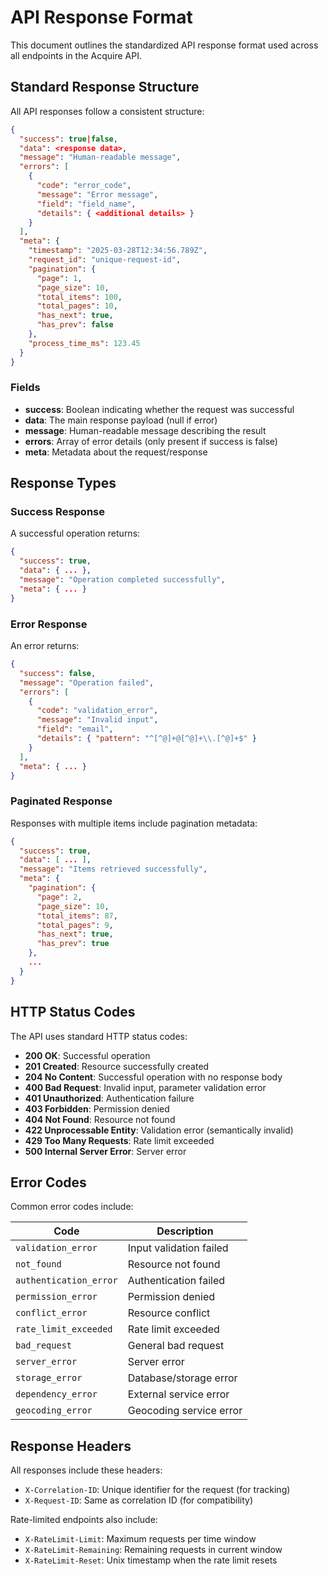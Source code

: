 # API Response Format

This document outlines the standardized API response format used across all endpoints in the Acquire API.

## Standard Response Structure

All API responses follow a consistent structure:

```json
{
  "success": true|false,
  "data": <response data>,
  "message": "Human-readable message",
  "errors": [
    {
      "code": "error_code",
      "message": "Error message",
      "field": "field_name",
      "details": { <additional details> }
    }
  ],
  "meta": {
    "timestamp": "2025-03-28T12:34:56.789Z",
    "request_id": "unique-request-id",
    "pagination": {
      "page": 1,
      "page_size": 10,
      "total_items": 100,
      "total_pages": 10,
      "has_next": true,
      "has_prev": false
    },
    "process_time_ms": 123.45
  }
}
```

### Fields

- **success**: Boolean indicating whether the request was successful
- **data**: The main response payload (null if error)
- **message**: Human-readable message describing the result
- **errors**: Array of error details (only present if success is false)
- **meta**: Metadata about the request/response

## Response Types

### Success Response

A successful operation returns:

```json
{
  "success": true,
  "data": { ... },
  "message": "Operation completed successfully",
  "meta": { ... }
}
```

### Error Response

An error returns:

```json
{
  "success": false,
  "message": "Operation failed",
  "errors": [
    {
      "code": "validation_error",
      "message": "Invalid input",
      "field": "email",
      "details": { "pattern": "^[^@]+@[^@]+\\.[^@]+$" }
    }
  ],
  "meta": { ... }
}
```

### Paginated Response

Responses with multiple items include pagination metadata:

```json
{
  "success": true,
  "data": [ ... ],
  "message": "Items retrieved successfully",
  "meta": {
    "pagination": {
      "page": 2,
      "page_size": 10,
      "total_items": 87,
      "total_pages": 9,
      "has_next": true,
      "has_prev": true
    },
    ...
  }
}
```

## HTTP Status Codes

The API uses standard HTTP status codes:

- **200 OK**: Successful operation
- **201 Created**: Resource successfully created
- **204 No Content**: Successful operation with no response body
- **400 Bad Request**: Invalid input, parameter validation error
- **401 Unauthorized**: Authentication failure
- **403 Forbidden**: Permission denied
- **404 Not Found**: Resource not found
- **422 Unprocessable Entity**: Validation error (semantically invalid)
- **429 Too Many Requests**: Rate limit exceeded
- **500 Internal Server Error**: Server error

## Error Codes

Common error codes include:

| Code | Description |
|------|-------------|
| `validation_error` | Input validation failed |
| `not_found` | Resource not found |
| `authentication_error` | Authentication failed |
| `permission_error` | Permission denied |
| `conflict_error` | Resource conflict |
| `rate_limit_exceeded` | Rate limit exceeded |
| `bad_request` | General bad request |
| `server_error` | Server error |
| `storage_error` | Database/storage error |
| `dependency_error` | External service error |
| `geocoding_error` | Geocoding service error |

## Response Headers

All responses include these headers:

- `X-Correlation-ID`: Unique identifier for the request (for tracking)
- `X-Request-ID`: Same as correlation ID (for compatibility)

Rate-limited endpoints also include:

- `X-RateLimit-Limit`: Maximum requests per time window
- `X-RateLimit-Remaining`: Remaining requests in current window
- `X-RateLimit-Reset`: Unix timestamp when the rate limit resets